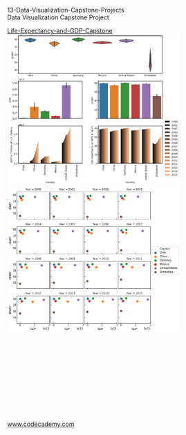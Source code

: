 

<p>13-Data-Visualization-Capstone-Projects</br>
Data Visualization Capstone Project</p>


<div style="float:left">
<a href="Life-Expectancy-and-GDP-Capstone">
Life-Expectancy-and-GDP-Capstone</br>
<img src="Life-Expectancy-and-GDP-Capstone/img/overview_plot.png" alt="img" width="400px">
<img src="Life-Expectancy-and-GDP-Capstone/img/GDP_LEABY.png" alt="img" width="400px" "></a></br></br>

</br></br></br></br></br></br></br></br></br></br>
www.codecademy.com

